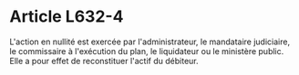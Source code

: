 # Article L632-4

L'action en nullité est exercée par l'administrateur, le mandataire judiciaire, le commissaire à l'exécution du plan, le liquidateur ou le ministère public. Elle a pour effet de reconstituer l'actif du débiteur.